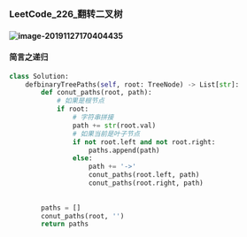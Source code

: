 ### **LeetCode_226_翻转二叉树**

#### ![image-20191127170404435](F:\C工程\数据结构\image_explain\LeetCode_257_二叉树的所有路径.png)

#### 简言之递归

```python
class Solution:
    defbinaryTreePaths(self, root: TreeNode) -> List[str]:
        def conut_paths(root, path):
            # 如果是根节点
            if root:
                # 字符串拼接
                path += str(root.val)
                # 如果当前是叶子节点
                if not root.left and not root.right:
                    paths.append(path)
                else:
                    path += '->'
                    conut_paths(root.left, path)
                    conut_paths(root.right, path)
          
        
        paths = []
        conut_paths(root, '')
        return paths
```

